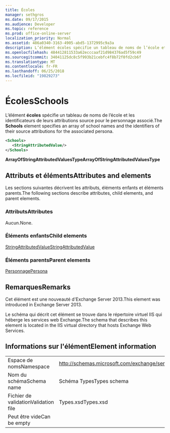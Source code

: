 ```yaml
---
title: Écoles
manager: sethgros
ms.date: 09/17/2015
ms.audience: Developer
ms.topic: reference
ms.prod: office-online-server
localization_priority: Normal
ms.assetid: 486a0340-3163-4905-abd5-1372995c9a3a
description: L’élément écoles spécifie un tableau de noms de l’école et les identificateurs de leurs attributions source pour le personnage associé.
ms.openlocfilehash: 484412811533a62ecccaaf21d984376ad5f59c49
ms.sourcegitcommit: 34041125dc8c5f993b21cebfc4f8b72f0fd2cb6f
ms.translationtype: MT
ms.contentlocale: fr-FR
ms.lasthandoff: 06/25/2018
ms.locfileid: "19829273"
---
```

# <a name="schools"></a><span data-ttu-id="3adfa-103">Écoles</span><span class="sxs-lookup"><span data-stu-id="3adfa-103">Schools</span></span>

<span data-ttu-id="3adfa-104">L’élément **écoles** spécifie un tableau de noms de l’école et les identificateurs de leurs attributions source pour le personnage associé.</span><span class="sxs-lookup"><span data-stu-id="3adfa-104">The **Schools** element specifies an array of school names and the identifiers of their source attributions for the associated persona.</span></span> 
  
```XML
<Schools>
   <StringAttributedValue/>
</Schools>
```

 <span data-ttu-id="3adfa-105">**ArrayOfStringAttributedValuesType**</span><span class="sxs-lookup"><span data-stu-id="3adfa-105">**ArrayOfStringAttributedValuesType**</span></span>
## <a name="attributes-and-elements"></a><span data-ttu-id="3adfa-106">Attributs et éléments</span><span class="sxs-lookup"><span data-stu-id="3adfa-106">Attributes and elements</span></span>

<span data-ttu-id="3adfa-107">Les sections suivantes décrivent les attributs, éléments enfants et éléments parents.</span><span class="sxs-lookup"><span data-stu-id="3adfa-107">The following sections describe attributes, child elements, and parent elements.</span></span>
  
### <a name="attributes"></a><span data-ttu-id="3adfa-108">Attributs</span><span class="sxs-lookup"><span data-stu-id="3adfa-108">Attributes</span></span>

<span data-ttu-id="3adfa-109">Aucun.</span><span class="sxs-lookup"><span data-stu-id="3adfa-109">None.</span></span>
  
### <a name="child-elements"></a><span data-ttu-id="3adfa-110">Éléments enfants</span><span class="sxs-lookup"><span data-stu-id="3adfa-110">Child elements</span></span>

[<span data-ttu-id="3adfa-111">StringAttributedValue</span><span class="sxs-lookup"><span data-stu-id="3adfa-111">StringAttributedValue</span></span>](stringattributedvalue.md)
  
### <a name="parent-elements"></a><span data-ttu-id="3adfa-112">Éléments parents</span><span class="sxs-lookup"><span data-stu-id="3adfa-112">Parent elements</span></span>

[<span data-ttu-id="3adfa-113">Personnage</span><span class="sxs-lookup"><span data-stu-id="3adfa-113">Persona</span></span>](persona.md)
  
## <a name="remarks"></a><span data-ttu-id="3adfa-114">Remarques</span><span class="sxs-lookup"><span data-stu-id="3adfa-114">Remarks</span></span>

<span data-ttu-id="3adfa-115">Cet élément est une nouveauté d'Exchange Server 2013.</span><span class="sxs-lookup"><span data-stu-id="3adfa-115">This element was introduced in Exchange Server 2013.</span></span>
  
<span data-ttu-id="3adfa-116">Le schéma qui décrit cet élément se trouve dans le répertoire virtuel IIS qui héberge les services web Exchange.</span><span class="sxs-lookup"><span data-stu-id="3adfa-116">The schema that describes this element is located in the IIS virtual directory that hosts Exchange Web Services.</span></span>
  
## <a name="element-information"></a><span data-ttu-id="3adfa-117">Informations sur l'élément</span><span class="sxs-lookup"><span data-stu-id="3adfa-117">Element information</span></span>

|||
|:-----|:-----|
|<span data-ttu-id="3adfa-118">Espace de noms</span><span class="sxs-lookup"><span data-stu-id="3adfa-118">Namespace</span></span>  <br/> |http://schemas.microsoft.com/exchange/services/2006/types  <br/> |
|<span data-ttu-id="3adfa-119">Nom du schéma</span><span class="sxs-lookup"><span data-stu-id="3adfa-119">Schema name</span></span>  <br/> |<span data-ttu-id="3adfa-120">Schéma Types</span><span class="sxs-lookup"><span data-stu-id="3adfa-120">Types schema</span></span>  <br/> |
|<span data-ttu-id="3adfa-121">Fichier de validation</span><span class="sxs-lookup"><span data-stu-id="3adfa-121">Validation file</span></span>  <br/> |<span data-ttu-id="3adfa-122">Types.xsd</span><span class="sxs-lookup"><span data-stu-id="3adfa-122">Types.xsd</span></span>  <br/> |
|<span data-ttu-id="3adfa-123">Peut être vide</span><span class="sxs-lookup"><span data-stu-id="3adfa-123">Can be empty</span></span>  <br/> ||
   

